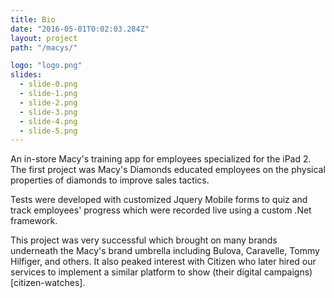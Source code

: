 ```yaml
---
title: Bio
date: "2016-05-01T0:02:03.284Z"
layout: project
path: "/macys/"

logo: "logo.png"
slides:
  - slide-0.png
  - slide-1.png
  - slide-2.png
  - slide-3.png
  - slide-4.png
  - slide-5.png
---
```

An in-store Macy's training app for employees specialized for the iPad 2.
The first project was Macy's Diamonds educated
employees on the physical properties of diamonds to improve
sales tactics.

Tests were developed with customized Jquery Mobile forms to quiz and track employees' progress which were recorded live using a custom .Net framework.

This project was very successful which brought on many
brands underneath the Macy's brand umbrella including
Bulova, Caravelle, Tommy Hilfiger, and others.
It also peaked interest with Citizen who later hired our services to implement a similar platform to
show (their digital campaigns)[citizen-watches].
